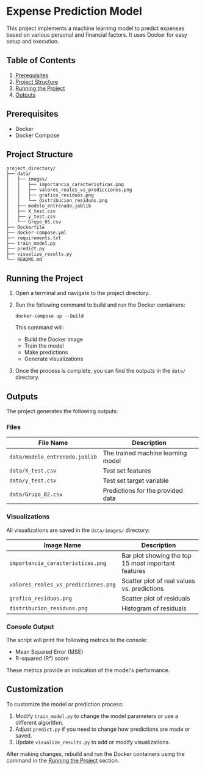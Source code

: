 # Expense Prediction Model

This project implements a machine learning model to predict expenses based on various personal and financial factors. It uses Docker for easy setup and execution.

## Table of Contents

1. [Prerequisites](#prerequisites)
2. [Project Structure](#project-structure)
3. [Running the Project](#running-the-project)
4. [Outputs](#outputs)

## Prerequisites

- Docker
- Docker Compose

## Project Structure

```
project_directory/
├── data/
│   ├── images/
│   │   ├── importancia_caracteristicas.png
│   │   ├── valores_reales_vs_predicciones.png
│   │   ├── grafico_residuos.png
│   │   └── distribucion_residuos.png
│   ├── modelo_entrenado.joblib
│   ├── X_test.csv
│   ├── y_test.csv
│   └── Grupo_05.csv
├── Dockerfile
├── docker-compose.yml
├── requirements.txt
├── train_model.py
├── predict.py
├── visualize_results.py
└── README.md
```

## Running the Project

1. Open a terminal and navigate to the project directory.
2. Run the following command to build and run the Docker containers:

   ```
   docker-compose up --build
   ```

   This command will:

   - Build the Docker image
   - Train the model
   - Make predictions
   - Generate visualizations

3. Once the process is complete, you can find the outputs in the `data/` directory.

## Outputs

The project generates the following outputs:

### Files

| File Name                      | Description                        |
| ------------------------------ | ---------------------------------- |
| `data/modelo_entrenado.joblib` | The trained machine learning model |
| `data/X_test.csv`              | Test set features                  |
| `data/y_test.csv`              | Test set target variable           |
| `data/Grupo_02.csv`            | Predictions for the provided data  |

### Visualizations

All visualizations are saved in the `data/images/` directory:

| Image Name                           | Description                                         |
| ------------------------------------ | --------------------------------------------------- |
| `importancia_caracteristicas.png`    | Bar plot showing the top 15 most important features |
| `valores_reales_vs_predicciones.png` | Scatter plot of real values vs. predictions         |
| `grafico_residuos.png`               | Scatter plot of residuals                           |
| `distribucion_residuos.png`          | Histogram of residuals                              |

### Console Output

The script will print the following metrics to the console:

- Mean Squared Error (MSE)
- R-squared (R²) score

These metrics provide an indication of the model's performance.

## Customization

To customize the model or prediction process:

1. Modify `train_model.py` to change the model parameters or use a different algorithm.
2. Adjust `predict.py` if you need to change how predictions are made or saved.
3. Update `visualize_results.py` to add or modify visualizations.

After making changes, rebuild and run the Docker containers using the command in the [Running the Project](#running-the-project) section.
